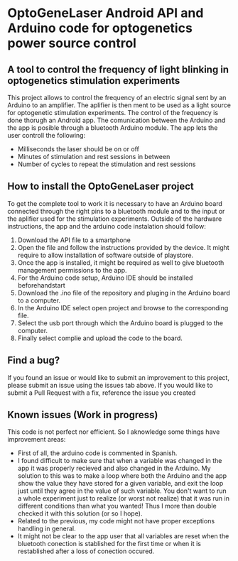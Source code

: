 # OptoGeneLaser Android API and Arduino code for optogenetics power source control

## A tool to control the frequency of light blinking in optogenetics stimulation experiments

This project allows to control the frequency of an electric signal sent by an Arduino to an amplifier. The aplifier is then ment to be used as a light source for optogenetic stimulation experiments. The control of the frequency is done thorugh an Android app. The comunication between the Arduino and the app is posible through a bluetooth Arduino module. The app lets the user controll the following:
- Milliseconds the laser should be on or off
- Minutes of stimulation and rest sessions in between
- Number of cycles to repeat the stimulation and rest sessions


## How to install the OptoGeneLaser project

To get the complete tool to work it is necessary to have an Arduino board connected through the right pins to a bluetooth module and to the input or the aplifier used for the stimulation experiments. Outside of the hardware instructions, the app and the arduino code instalation should follow:
1. Download the API file to a smartphone
2. Open the file and follow the instructions provided by the device. It might require to allow installation of software outside of playstore.
3. Once the app is installed, it might be required as well to give bluetooth management permissions to the app.
4. For the Arduino code setup, Arduino IDE should be installed beforehandstart
5. Download the .ino file of the repository and pluging in the Arduino board to a computer.
6. In the Arduino IDE select open project and browse to the corresponding file.
7. Select the usb port through which the Arduino board is plugged to the computer.
8. Finally select complie and upload the code to the board.

## Find a bug?

If you found an issue or would like to submit an improvement to this project, please submit an issue using the issues tab above. If you would like to submit a Pull Request with a fix, reference the issue you created

## Known issues (Work in progress)
This code is not perfect nor efficient. So I aknowledge some things have improvement areas:
- First of all, the arduino code is commented in Spanish.
- I found difficult to make sure that when a variable was changed in the app it was properly recieved and also changed in the Arduino. My solution to this was to make a loop where both the Arduino and the app show the value they have stored for a given variable, and exit the loop just until they agree in the value of such variable. You don't want to run a whole experiment just to realize (or worst not realize) that it was run in different conditions than what you wanted! Thus I more than double checked it with this solution (or so I hope).
- Related to the previous, my code might not have proper exceptions handling in general.
- It might not be clear to the app user that all variables are reset when the bluetooth conection is stablished for the first time or when it is restablished after a loss of conection occured.
